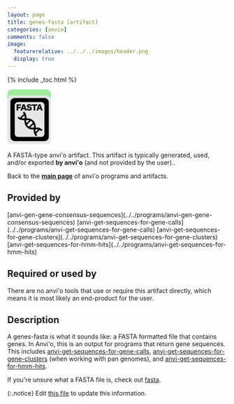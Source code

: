 ```yaml
---
layout: page
title: genes-fasta [artifact]
categories: [anvio]
comments: false
image:
  featurerelative: ../../../images/header.png
  display: true
---
```



{% include _toc.html %}


<img src="../../images/icons/FASTA.png" alt="FASTA" style="width:100px; border:none" />

A FASTA-type anvi'o artifact. This artifact is typically generated, used, and/or exported **by anvi'o** (and not provided by the user)..

Back to the **[main page](../../)** of anvi'o programs and artifacts.

## Provided by


<p style="text-align: left" markdown="1"><span class="artifact-p">[anvi-gen-gene-consensus-sequences](../../programs/anvi-gen-gene-consensus-sequences)</span> <span class="artifact-p">[anvi-get-sequences-for-gene-calls](../../programs/anvi-get-sequences-for-gene-calls)</span> <span class="artifact-p">[anvi-get-sequences-for-gene-clusters](../../programs/anvi-get-sequences-for-gene-clusters)</span> <span class="artifact-p">[anvi-get-sequences-for-hmm-hits](../../programs/anvi-get-sequences-for-hmm-hits)</span></p>


## Required or used by


There are no anvi'o tools that use or require this artifact directly, which means it is most likely an end-product for the user.


## Description

A genes-fasta is what it sounds like: a FASTA formatted file that contains genes. In Anvi'o, this is an output for programs that return gene sequences. This includes <span class="artifact-n">[anvi-get-sequences-for-gene-calls](/software/anvio/help/7/programs/anvi-get-sequences-for-gene-calls)</span>, <span class="artifact-n">[anvi-get-sequences-for-gene-clusters](/software/anvio/help/7/programs/anvi-get-sequences-for-gene-clusters)</span> (when working with pan genomes), and <span class="artifact-n">[anvi-get-sequences-for-hmm-hits](/software/anvio/help/7/programs/anvi-get-sequences-for-hmm-hits)</span>.

If you're unsure what a FASTA file is, check out <span class="artifact-n">[fasta](/software/anvio/help/7/artifacts/fasta)</span>.


{:.notice}
Edit [this file](https://github.com/merenlab/anvio/tree/master/anvio/docs/artifacts/genes-fasta.md) to update this information.

